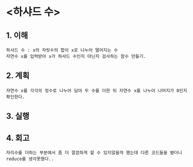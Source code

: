 # <하샤드 수>

## 1. 이해

    하샤드 수 : x의 자릿수의 합이 x로 나누어 떨어지는 수
    자연수 x를 입력받아 x가 하샤드 수인지 아닌지 검사하는 함수 만들기.

## 2. 계획

    자연수 x를 각각의 정수로 나누어 담아 두 수를 더한 뒤 자연수 x를 나누어 나머지가 0인지 확인한다.

## 3. 실행 

## 4. 회고

    자리수를 더하는 부분에서 좀 더 깔끔하게 할 수 있지않을까 했는데 다른 코드들을 봤더니 reduce를 생각못했다..
